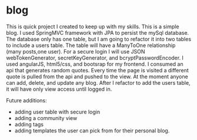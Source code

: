 # blog

This is quick project I created to keep up with my skills. This is a simple blog. I used SpringMVC framework with JPA to 
persist the mySql database. The database only has one table, but I am going to refactor it into two tables to include a users 
table. The table will have a ManyToOne relationship (many posts,one user). For a secure login I will use JSON webTokenGenerator,
secretKeyGenerator, and bcryptPasswordEncoder. I used angularJS, html5/css, and bootsrap for my frontend. I consumed an api
that generates random quotes. Every time the page is visited a different quote is pulled from the api and pushed to the view.
At the moment anyone can add, delete, and update any blog. After I refactor to add the users table, it will have only view 
access until logged in. 

Future additions: 
- adding user table with secure login
- adding a community view 
- adding tags
- adding templates the user can pick from for their personal blog.
